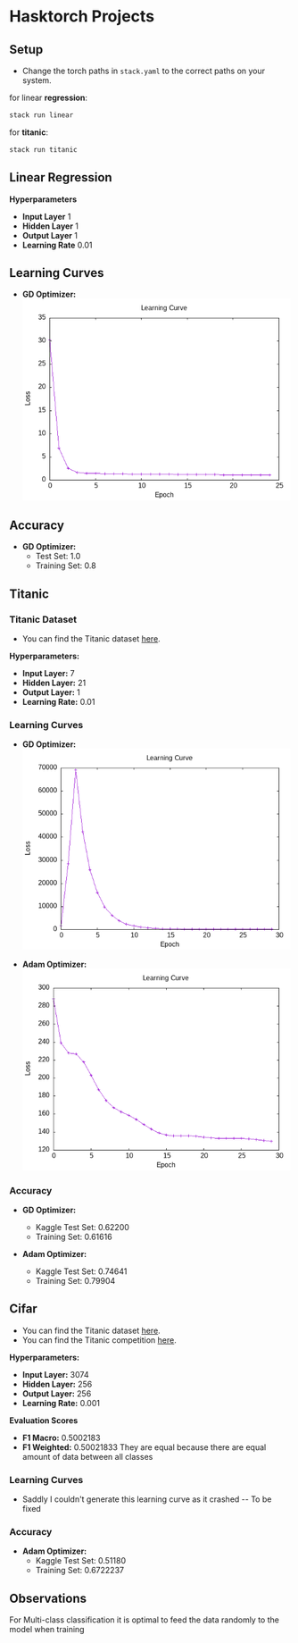 # Hasktorch Projects

## Setup
- Change the torch paths in `stack.yaml` to the correct paths on your system.

for linear **regression**:
```bash
stack run linear
```

for **titanic**:
```bash
stack run titanic
```

## Linear Regression

**Hyperparameters**
- **Input Layer**  1
- **Hidden Layer**  1
- **Output Layer**  1
- **Learning Rate** 0.01

## Learning Curves

- **GD Optimizer:**
  ![Linear Regression Learning Curve with GD Optimizer](/app/linearRegression/curves/graph-linear-good.png)

## Accuracy
- **GD Optimizer:**
  - Test Set:     1.0
  - Training Set: 0.8

## Titanic

### Titanic Dataset
- You can find the Titanic dataset [here](https://www.kaggle.com/c/titanic/data).

**Hyperparameters:**
- **Input Layer:**   7
- **Hidden Layer:**  21
- **Output Layer:**  1
- **Learning Rate:** 0.01

### Learning Curves
- **GD Optimizer:**
  ![Titanic Learning Curve with GD Optimizer](/app/titanic-mlp/curves/graph-titanic-mse210.8436_GD.png)

- **Adam Optimizer:**
  ![Titanic Learning Curve with Adam Optimizer](/app/titanic-mlp/curves/graph-titanic-mse129.70596_Adam.png)

### Accuracy
- **GD Optimizer:**
  - Kaggle Test Set: 0.62200
  - Training Set:    0.61616

- **Adam Optimizer:**
  - Kaggle Test Set: 0.74641
  - Training Set:    0.79904

## Cifar
- You can find the Titanic dataset [here](https://github.com/hasktorch/hasktorch/blob/master/hasktorch/src/Torch/Vision.hs).
- You can find the Titanic competition [here](https://www.kaggle.com/competitions/cifar-10).

**Hyperparameters:**
- **Input Layer:**   3074
- **Hidden Layer:**  256
- **Output Layer:**  256
- **Learning Rate:** 0.001

**Evaluation Scores**
- **F1 Macro:**    0.5002183
- **F1 Weighted:** 0.50021833
They are equal because there are equal amount of data between all classes

### Learning Curves
- Saddly I couldn't generate this learning curve as it crashed -- To be fixed

### Accuracy
- **Adam Optimizer:**
  - Kaggle Test Set: 0.51180
  - Training Set:    0.6722237

## Observations
For Multi-class classification it is optimal to feed the data randomly to the model when training
